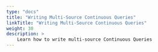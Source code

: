 ```yaml
---
type: "docs"
title: "Writing Multi-Source Continuous Queries"
linkTitle: "Writing Multi-Source Continuous Queries"
weight: 30
description: >
    Learn how to write multi-source Continuous Queries
---
```

